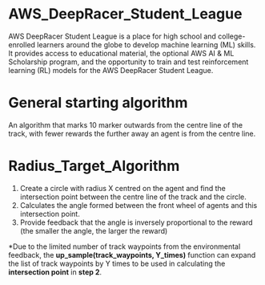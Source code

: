 # AWS_DeepRacer_Student_League
AWS DeepRacer Student League is a place for high school and college-enrolled learners around the globe to develop machine learning (ML) skills. It provides access to educational material, the optional AWS AI &amp; ML Scholarship program, and the opportunity to train and test reinforcement learning (RL) models for the AWS DeepRacer Student League.

# General starting algorithm
An algorithm that marks 10 marker outwards from the centre line of the track, with fewer rewards the further away an agent is from the centre line.

# Radius_Target_Algorithm
1. Create a circle with radius X centred on the agent and find the intersection point between the centre line of the track and the circle.
2. Calculates the angle formed between the front wheel of agents and this intersection point.
3. Provide feedback that the angle is inversely proportional to the reward (the smaller the angle, the larger the reward)

*Due to the limited number of track waypoints from the environmental feedback, the **up_sample(track_waypoints, Y_times)** function can expand the list of track waypoints by Y times to be used in calculating the **intersection point** in **step 2**.
